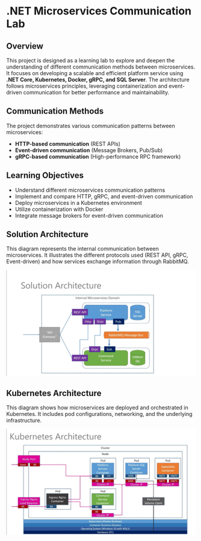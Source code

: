 # .NET Microservices Communication Lab

## Overview
This project is designed as a learning lab to explore and deepen the understanding of different communication methods between microservices. It focuses on developing a scalable and efficient platform service using **.NET Core, Kubernetes, Docker, gRPC, and SQL Server**. The architecture follows microservices principles, leveraging containerization and event-driven communication for better performance and maintainability.

## Communication Methods
The project demonstrates various communication patterns between microservices:
- **HTTP-based communication** (REST APIs)
- **Event-driven communication** (Message Brokers, Pub/Sub)
- **gRPC-based communication** (High-performance RPC framework)

## Learning Objectives
- Understand different microservices communication patterns
- Implement and compare HTTP, gRPC, and event-driven communication
- Deploy microservices in a Kubernetes environment
- Utilize containerization with Docker
- Integrate message brokers for event-driven communication

## Solution Architecture
This diagram represents the internal communication between microservices. It illustrates the different protocols used (REST API, gRPC, Event-driven) and how services exchange information through RabbitMQ.

<img src="/Diagrams/Solution Architecture.png" width="800">

## Kubernetes Architecture
This diagram shows how microservices are deployed and orchestrated in Kubernetes. It includes pod configurations, networking, and the underlying infrastructure.

<img src="/Diagrams/Kubernetes Architecture.jpg" width="800">
